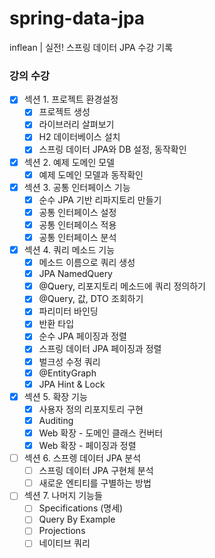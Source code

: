    # spring-data-jpa
inflean | 실전! 스프링 데이터 JPA 수강 기록


### 강의 수강
- [x] 섹션 1. 프로젝트 환경설정
  - [x] 프로젝트 생성
  - [x] 라이브러리 살펴보기
  - [x] H2 데이터베이스 설치
  - [x] 스프링 데이터 JPA와 DB 설정, 동작확인
- [x] 섹션 2. 예제 도메인 모델
  - [x] 예제 도메인 모델과 동작확인
- [x] 섹션 3. 공통 인터페이스 기능
  - [x] 순수 JPA 기반 리파지토리 만들기
  - [x] 공통 인터페이스 설정
  - [x] 공통 인터페이스 적용    
  - [x] 공통 인터페이스 분석 
- [x] 섹션 4. 쿼리 메소드 기능
  - [x] 메소드 이름으로 쿼리 생성
  - [x] JPA NamedQuery 
  - [x] @Query, 리포지토리 메소드에 쿼리 정의하기
  - [x] @Query, 값, DTO 조회하기
  - [x] 파리미터 바인딩  
  - [x] 반환 타입
  - [x] 순수 JPA 페이징과 정렬
  - [x] 스프링 데이터 JPA 페이징과 정렬
  - [x] 벌크성 수정 쿼리
  - [x] @EntityGraph
  - [x] JPA Hint & Lock 
- [x] 섹션 5. 확장 기능
  - [x] 사용자 정의 리포지토리 구현
  - [x] Auditing
  - [x] Web 확장 - 도메인 클래스 컨버터
  - [x] Web 확장 - 페이징과 정렬
- [ ] 섹션 6. 스프렝 데이터 JPA 분석
  - [ ] 스프링 데이터 JPA 구현체 분석
  - [ ] 새로운 엔티티를 구별하는 방법
- [ ] 섹션 7. 나머지 기능들 
  - [ ] Specifications (명세)
  - [ ] Query By Example
  - [ ] Projections 
  - [ ] 네이티브 쿼리